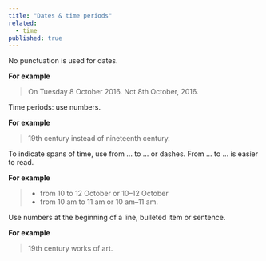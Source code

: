 ```yaml
---
title: "Dates & time periods"
related: 
  - time
published: true
---
```


No punctuation is used for dates.

**For example**

> On Tuesday 8 October 2016. Not 8th October, 2016.

Time periods: use numbers. 

**For example**

> 19th century instead of nineteenth century.

To indicate spans of time, use from ... to ... or dashes. From ... to ... is easier to read.

**For example**

> - from 10 to 12 October or 10–12 October
> - from 10 am to 11 am or 10 am–11 am.

Use numbers at the beginning of a line, bulleted item or sentence.

**For example**

> 19th century works of art.
